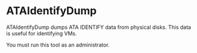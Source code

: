 # ATAIdentifyDump

ATAIdentifyDump dumps ATA IDENTIFY data from physical disks. This data is useful for identifying VMs.

You must run this tool as an administrator.
